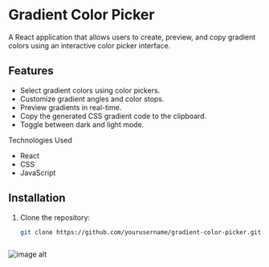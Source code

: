 # Gradient Color Picker

A React application that allows users to create, preview, and copy gradient colors using an interactive color picker interface.<br>

## Features

- Select gradient colors using color pickers.<br>
- Customize gradient angles and color stops.<br>
- Preview gradients in real-time.<br>
- Copy the generated CSS gradient code to the clipboard.<br>
- Toggle between dark and light mode.<br>

Technologies Used<br>
- React<br>
- CSS<br>
- JavaScript<br>

## Installation

1. Clone the repository:<br>
   ```bash
   git clone https://github.com/yourusername/gradient-color-picker.git



![image alt](https://github.com/hummxt/gradient-color-picker/blob/b27c89da4b379a02469f14112ca136167cedd856/src/assets/2024-09-16%2003-21-46%20(online-video-cutter.com)%20(3).gif)
